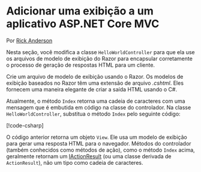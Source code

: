 # <a name="add-a-view-to-an-aspnet-core-mvc-app"></a>Adicionar uma exibição a um aplicativo ASP.NET Core MVC

Por [Rick Anderson](https://twitter.com/RickAndMSFT)

Nesta seção, você modifica a classe `HelloWorldController` para que ela use os arquivos de modelo de exibição do Razor para encapsular corretamente o processo de geração de respostas HTML para um cliente.

Crie um arquivo de modelo de exibição usando o Razor. Os modelos de exibição baseados no Razor têm uma extensão de arquivo *.cshtml*. Eles fornecem uma maneira elegante de criar a saída HTML usando o C#.

Atualmente, o método `Index` retorna uma cadeia de caracteres com uma mensagem que é embutida em código na classe do controlador. Na classe `HelloWorldController`, substitua o método `Index` pelo seguinte código:

[!code-csharp[](~/tutorials/first-mvc-app/start-mvc/sample/MvcMovie/Controllers/HelloWorldController.cs?name=snippet_4)]

O código anterior retorna um objeto `View`. Ele usa um modelo de exibição para gerar uma resposta HTML para o navegador. Métodos do controlador (também conhecidos como métodos de ação), como o método `Index` acima, geralmente retornam um [IActionResult](/dotnet/api/microsoft.aspnetcore.mvc.iactionresult) (ou uma classe derivada de `ActionResult`), não um tipo como cadeia de caracteres.
